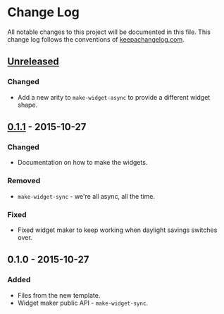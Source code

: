 # Change Log
All notable changes to this project will be documented in this file. This change log follows the conventions of [keepachangelog.com](http://keepachangelog.com/).

## [Unreleased][unreleased]
### Changed
- Add a new arity to `make-widget-async` to provide a different widget shape.

## [0.1.1] - 2015-10-27
### Changed
- Documentation on how to make the widgets.

### Removed
- `make-widget-sync` - we're all async, all the time.

### Fixed
- Fixed widget maker to keep working when daylight savings switches over.

## 0.1.0 - 2015-10-27
### Added
- Files from the new template.
- Widget maker public API - `make-widget-sync`.

[unreleased]: https://github.com/your-name/rec-match/compare/0.1.1...HEAD
[0.1.1]: https://github.com/your-name/rec-match/compare/0.1.0...0.1.1
